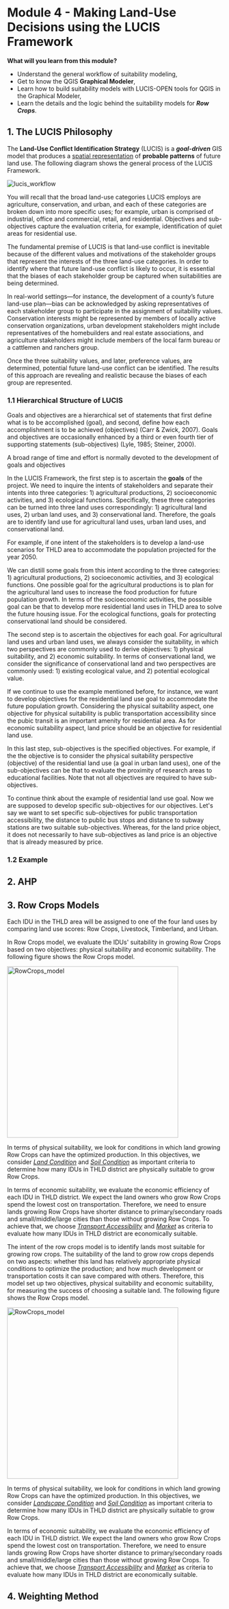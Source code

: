 # Module 4 - Making Land-Use Decisions using the LUCIS Framework

**What will you learn from this module?**

- Understand the general workflow of suitability modeling,
- Get to know the QGIS **Graphical Modeler**,
- Learn how to build suitability models with LUCIS-OPEN tools for QGIS in the
  Graphical Modeler,
- Learn the details and the logic behind the suitability models for
  ***Row Crops***.

## 1. The LUCIS Philosophy

The **Land-Use Conflict Identification Strategy** (LUCIS) is a
***goal-driven*** GIS model that produces a <ins>spatial representation</ins>
of **probable patterns** of future land use.
The following diagram shows the general process of the LUCIS Framework.

![lucis_workflow](../../../img/dgrm/lucis_workflow.svg)

You will recall that the broad land-use categories LUCIS employs are agriculture, conservation, and urban, and each of these categories are broken down into more specific uses; for example, urban is comprised of industrial, office and commercial, retail, and residential. Objectives and sub-objectives capture the evaluation criteria, for example, identification of quiet areas for residential use.

The fundamental premise of LUCIS is that land-use conflict is inevitable because of the different values and motivations of the stakeholder groups that represent the interests of the three land-use categories. In order to identify where that future land-use conflict is likely to occur, it is essential that the biases of each stakeholder group be captured when suitabilities are being determined.

In real-world settings—for instance, the development of a county’s future land-use plan—bias can be acknowledged by asking representatives of each stakeholder group to participate in the assignment of suitability values. Conservation interests might be represented by members of locally active conservation organizations, urban development stakeholders might include representatives of the homebuilders and real estate associations, and agriculture stakeholders might include members of the local farm bureau or a cattlemen and ranchers group.

Once the three suitability values, and later, preference values, are determined, potential future land-use conflict can be identified. The results of this approach are revealing and realistic because the biases of each group are represented.

### 1.1 Hierarchical Structure of LUCIS

Goals and objectives are a hierarchical set of statements that first define
what is to be accomplished (goal), and second, define how each accomplishment
is to be achieved (objectives) (Carr & Zwick, 2007). Goals and objectives are occasionally enhanced by a third
or even fourth tier of supporting statements (sub-objectives) (Lyle, 1985; Steiner, 2000).

A broad range of time and effort is normally devoted to the development of goals and objectives


In the LUCIS Framework, the first step is to ascertain the **goals** of the project.
We need to inquire the intents of stakeholders and separate their intents into
three categories: 1) agricultural productions, 2) socioeconomic activities, and 3) ecological functions.
Specifically, these three categories can be turned into three land uses
correspondingly: 1) agricultural land uses, 2) urban land uses, and 3) conservational land.
Therefore, the goals are to identify land use for agricultural land uses, urban
land uses, and conservational land.

For example, if one intent of the stakeholders is to develop a land-use scenarios for THLD area to accommodate the population projected for the year 2050.

We can distill some goals from this intent according to the three categories: 1) agricultural productions, 2) socioeconomic activities, and 3) ecological functions. One possible goal for the agricultural productions is to plan for the agricultural land uses to increase the food production for future population growth. In terms of the socioeconomic activities, the possible goal can be that to develop more residential land uses in THLD area to solve the future housing issue. For the ecological functions, goals for protecting conservational land should be considered.



The second step is to ascertain the objectives for each goal. For agricultural land uses and urban land uses, we always consider the suitability, in which two perspectives are commonly used to derive objectives: 1) physical suitability, and 2) economic suitability. In terms of conservational land, we consider the significance of conservational land and two perspectives are commonly used: 1) existing ecological value, and 2) potential ecological value.

If we continue to use the example mentioned before, for instance, we want to develop objectives for the residential land use goal to accommodate the future population growth. Considering the physical suitability aspect, one objective for physical suitability is public transportation accessibility since the pubic transit is an important amenity for residential area. As for economic suitability aspect, land price should be an objective for residential land use.


In this last step, sub-objectives is the specified objectives. For example, if the the objective is to consider the physical suitability perspective (objective) of the residential land use (a goal in urban land uses), one of the sub-objectives can be that to evaluate the proximity of research areas to educational facilities. Note that not all objectives are required to have sub-objectives.

To continue think about the example of residential land use goal. Now we are supposed to develop specific sub-objectives for our objectives. Let's say we want to set specific sub-objectives for public transportation accessibility, the distance to public bus stops and distance to subway stations are two suitable sub-objectives. Whereas, for the land price object, it does not necessarily to have sub-objectives as land price is an objective that is already measured by price.

### 1.2 Example

## 2. AHP

## 3. Row Crops Models

Each IDU in the THLD area will be assigned to one of the four land uses by
comparing land use scores: Row Crops, Livestock, Timberland, and Urban.

In Row Crops model, we evaluate the IDUs' suitability in growing Row Crops based
on two objectives: physical suitability and economic suitability.
The following figure shows the Row Crops model.

<img src="../../../img/dgrm/RowCrops_model.svg" alt= "RowCrops_model" width="400">


In terms of physical suitability, we look for conditions in which land
growing Row Crops can have the optimized production.
In this objectives, we consider [_Land Condition_](https://github.com/SERVIR-WA/GALUP/wiki/models_ag#land-condition-physical)
and [_Soil Condition_](https://github.com/SERVIR-WA/GALUP/wiki/models_ag#soil-condition-physical)
as important criteria to determine how many IDUs in THLD district are physically
suitable to grow Row Crops.


In terms of economic suitability, we evaluate the economic efficiency of each IDU
in THLD district.
We expect the land owners who grow Row Crops spend the lowest cost on transportation.
Therefore, we need to ensure lands growing Row Crops have shorter distance to
primary/secondary roads and small/middle/large cities than those without growing
Row Crops.
To achieve that, we choose
[_Transport Accessibility_](https://github.com/SERVIR-WA/GALUP/wiki/models_ag#transport-accessibility-economic)
and [_Market_](https://github.com/SERVIR-WA/GALUP/wiki/models_ag#market-economic)
as criteria to evaluate how many IDUs in THLD district are economically suitable.




The intent of the row crops model is to identify lands most suitable for growing row crops.
The suitability of the land to grow row crops depends on two aspects: whether this land has relatively appropriate physical conditions to optimize the production; and how much development or transportation costs it can save compared with others.
Therefore, this model set up two objectives, physical suitability and economic suitability, for measuring the success of choosing a suitable land.
The following figure shows the Row Crops model.

<img src="../../../img/dgrm/RowCrops_model.svg" alt= "RowCrops_model" width="400">

In terms of physical suitability, we look for conditions in which land
growing Row Crops can have the optimized production.
In this objectives, we consider [_Landscape Condition_](https://github.com/SERVIR-WA/GALUP/wiki/models_ag#land-condition-physical)
and [_Soil Condition_](https://github.com/SERVIR-WA/GALUP/wiki/models_ag#soil-condition-physical)
as important criteria to determine how many IDUs in THLD district are physically
suitable to grow Row Crops.

In terms of economic suitability, we evaluate the economic efficiency of each IDU
in THLD district.
We expect the land owners who grow Row Crops spend the lowest cost on transportation.
Therefore, we need to ensure lands growing Row Crops have shorter distance to
primary/secondary roads and small/middle/large cities than those without growing
Row Crops.
To achieve that, we choose
[_Transport Accessibility_](https://github.com/SERVIR-WA/GALUP/wiki/models_ag#transport-accessibility-economic)
and [_Market_](https://github.com/SERVIR-WA/GALUP/wiki/models_ag#market-economic)
as criteria to evaluate how many IDUs in THLD district are economically suitable.

## 4. Weighting Method
